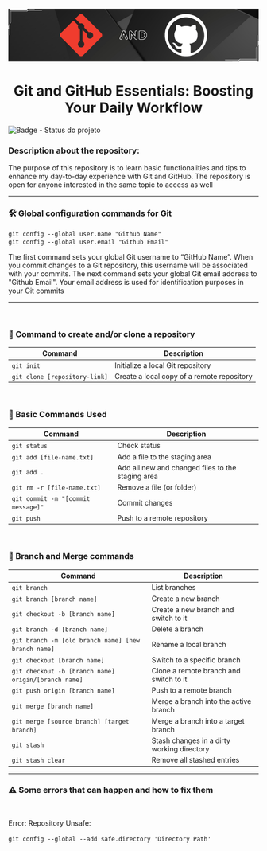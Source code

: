 <p align="center">
  <img src="https://github.com/GabrielSoaresCeravolo/Git-and-Github/blob/main/Git-and-Github.png" alt="Capa do Repositório">
</p>

<h1 align="center">Git and GitHub Essentials: Boosting Your Daily Workflow</h1>

![Badge - Status do projeto](http://img.shields.io/static/v1?label=STATUS&message=EM%20DESENVOLVIMENTO&color=yellow&style=for-the-badge)

### Description about the repository: 

The purpose of this repository is to learn basic functionalities and tips to enhance my day-to-day experience with Git and GitHub. The repository is open for anyone interested in the same topic to access as well

<hr>

### 🛠️ Global configuration commands for Git

```
git config --global user.name "Github Name"
git config --global user.email "Github Email"
```

The first command sets your global Git username to “GitHub Name”. When you commit changes to a Git repository, this username will be associated with your commits. The next command sets your global Git email address to "Github Email". Your email address is used for identification purposes in your Git commits

<hr>

<br>

### 📑 Command to create and/or clone a repository

| Command                   | Description                               |
|---------------------------|-------------------------------------------|
| `git init`                | Initialize a local Git repository         |
| `git clone [repository-link]` | Create a local copy of a remote repository |

<br>

### 🙂 Basic Commands Used

| Command                             | Description                                      |
|-------------------------------------|--------------------------------------------------|
| `git status`                        | Check status                                     |
| `git add [file-name.txt]`           | Add a file to the staging area                   |
| `git add .`                         | Add all new and changed files to the staging area|
| `git rm -r [file-name.txt]`         | Remove a file (or folder)                        |
| `git commit -m "[commit message]"`  | Commit changes                                   |
| `git push`                          | Push to a remote repository                      |

<br>

### 🌳 Branch and Merge commands

| Command                                                | Description                                        |
|--------------------------------------------------------|----------------------------------------------------|
| `git branch`                                           | List branches                                      |
| `git branch [branch name]`                             | Create a new branch                                |
| `git checkout -b [branch name]`                        | Create a new branch and switch to it               |
| `git branch -d [branch name]`                          | Delete a branch                                    |
| `git branch -m [old branch name] [new branch name]`    | Rename a local branch                              |
| `git checkout [branch name]`                           | Switch to a specific branch                        |
| `git checkout -b [branch name] origin/[branch name]`   | Clone a remote branch and switch to it             |
| `git push origin [branch name]`                        | Push to a remote branch                            |
| `git merge [branch name]`                              | Merge a branch into the active branch              |
| `git merge [source branch] [target branch]`            | Merge a branch into a target branch                |
| `git stash`                                            | Stash changes in a dirty working directory         |
| `git stash clear`                                      | Remove all stashed entries                         |

<hr>

### ⚠️ Some errors that can happen and how to fix them

<br>

Error: Repository Unsafe:

`git config --global --add safe.directory 'Directory Path' `


